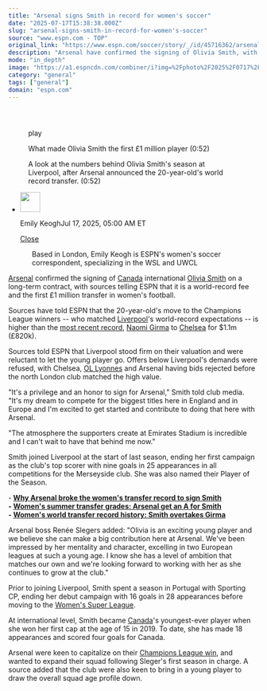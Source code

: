 ```yaml
---
title: "Arsenal signs Smith in record for women's soccer"
date: "2025-07-17T15:38:38.000Z"
slug: "arsenal-signs-smith-in-record-for-women's-soccer"
source: "www.espn.com - TOP"
original_link: "https://www.espn.com/soccer/story/_/id/45716362/arsenal-sign-liverpool-olivia-smith-world-record-transfer"
description: "Arsenal have confirmed the signing of Olivia Smith, with sources telling ESPN that it is a world record fee and the first £1 million transfer in women's football."
mode: "in_depth"
image: "https://a1.espncdn.com/combiner/i?img=%2Fphoto%2F2025%2F0717%2Fr1520153_1296x729_16%2D9.jpg"
category: "general"
tags: ["general"]
domain: "espn.com"
---
```

<div id="readability-page-1" class="page"><section id="article-feed" data-behavior="author_overlay article_header_news_feed_item_meta article_legal_footer"><article data-id="45716362" data-behavior="story_scroll story_progress iframe" data-src="/soccer/story/_/id/45716362/arsenal-sign-liverpool-olivia-smith-world-record-transfer"><div><header></header><figure data-video="watch,640,360,45718985" data-cerebro-id="68717590f9cb241c51c4629e" data-title="What made Olivia Smith the first £1 million player" data-source="espn"><div><picture><source srcset="https://a.espncdn.com/combiner/i?img=%2Fmedia%2Fmotion%2F2025%2F0717%2Fdm_250711_COM_SOC_T2V_Analysis_Why_Arsenal_are_rea385%2Fdm_250711_COM_SOC_T2V_Analysis_Why_Arsenal_are_rea385.jpg&amp;w=943&amp;h=530&amp;cquality=80&amp;format=jpg" media="(min-width: 376px)"><source srcset="https://a.espncdn.com/combiner/i?img=%2Fmedia%2Fmotion%2F2025%2F0717%2Fdm_250711_COM_SOC_T2V_Analysis_Why_Arsenal_are_rea385%2Fdm_250711_COM_SOC_T2V_Analysis_Why_Arsenal_are_rea385.jpg&amp;w=375&amp;cquality=80, https://a.espncdn.com/combiner/i?img=%2Fmedia%2Fmotion%2F2025%2F0717%2Fdm_250711_COM_SOC_T2V_Analysis_Why_Arsenal_are_rea385%2Fdm_250711_COM_SOC_T2V_Analysis_Why_Arsenal_are_rea385.jpg&amp;w=750&amp;cquality=40&amp;format=jpg 2x" media="(max-width: 375px)"></picture><p><span data-id="45718985">play</span></p></div><figcaption><div><p><span>What made Olivia Smith the first £1 million player (0:52)</span></p><p>A look at the numbers behind Olivia Smith's season at Liverpool, after Arsenal announced the 20-year-old's world record transfer. (0:52)</p></div></figcaption></figure><div><div><ul><li><p><img src="https://a.espncdn.com/combiner/i?img=/i/columnists/espn_generic_m.jpg&amp;h=80&amp;w=80&amp;scale=crop" alt="" width="40" height="40"></p><p>Emily Keogh<span>Jul 17, 2025, 05:00 AM ET</span></p><div><p><a href="#">Close</a></p><ul>Based in London, Emily Keogh is ESPN's women's soccer correspondent, specializing in the WSL and UWCL</ul></div></li></ul></div><p><a data-clubhouse-guid="b01601fc-ede7-63f6-b94b-f08b2f98b476" href="https://www.espn.com/soccer/team?id=19973">Arsenal</a> confirmed the signing of <a href="https://www.espn.com/soccer/team?id=2753" target="_blank">Canada</a> international <a data-player-guid="18fb8d20-c5ea-363d-8c99-7589c35d1f8c" href="https://www.espn.com/soccer/player/_/id/279337/olivia-smith">Olivia Smith</a> on a long-term contract, with sources telling ESPN that it is a world-record fee and the first £1 million transfer in women's football.</p><p>Sources have told ESPN that the 20-year-old's move to the Champions League winners -- who matched <a data-clubhouse-guid="d1b424a5-a896-4975-5604-68d044356c02" href="https://www.espn.com/soccer/team?id=19971">Liverpool</a>'s world-record expectations -- is higher than the <a href="https://www.espn.com/football/story/_/id/43517176/naomi-girma-uswnt-star-completes-record-chelsea-transfer" target="_blank">most recent record</a>, <a data-player-guid="750c098a-ca12-3bdb-a0d3-0103d251fd85" href="https://www.espn.com/soccer/player/_/id/283720/naomi-girma">Naomi Girma</a> to <a data-clubhouse-guid="f6c1de4b-73c3-ba7f-207e-ec5927d015c5" href="https://www.espn.com/soccer/team?id=19970">Chelsea</a> for $1.1m (£820k).</p><p>Sources told ESPN that Liverpool stood firm on their valuation and were reluctant to let the young player go. Offers below Liverpool's demands were refused, with Chelsea, <a href="https://www.espn.com/football/team/_/id/19256" target="_blank">OL Lyonnes</a> and Arsenal having bids rejected before the north London club matched the high value.</p><p>"It's a privilege and an honor to sign for Arsenal," Smith told club media. "It's my dream to compete for the biggest titles here in England and in Europe and I'm excited to get started and contribute to doing that here with Arsenal.</p><p>"The atmosphere the supporters create at Emirates Stadium is incredible and I can't wait to have that behind me now."</p><p>Smith joined Liverpool at the start of last season, ending her first campaign as the club's top scorer with nine goals in 25 appearances in all competitions for the Merseyside club. She was also named their Player of the Season.</p><p>-<strong> <a href="https://www.espn.com/soccer/story/_/id/45754413/why-arsenal-broke-womens-transfer-record-sign-smith-liverpool" target="_blank">Why Arsenal broke the women's transfer record to sign Smith</a><br>
- <a href="https://www.espn.com/football/story?_slug_=summer-transfer-window-grading-big-signings-womens-soccer&amp;id=45581462" target="_blank">Women's summer transfer grades: Arsenal get an A for Smith</a><br>
- <a href="https://www.espn.com/soccer/story/_/id/39523259/women-world-transfer-record-history-smith-overtakes-girma" target="_blank">Women's world transfer record history: Smith overtakes Girma</a></strong></p><p>Arsenal boss Renée Slegers added: "Olivia is an exciting young player and we believe she can make a big contribution here at Arsenal. We've been impressed by her mentality and character, excelling in two European leagues at such a young age. I know she has a level of ambition that matches our own and we're looking forward to working with her as she continues to grow at the club."</p><p>Prior to joining Liverpool, Smith spent a season in Portugal with Sporting CP, ending her debut campaign with 16 goals in 28 appearances before moving to the <a data-league-guid="6343e3ed-7aff-3884-8553-50cf970031a6" href="https://www.espn.com/soccer/league/_/name/ENG.W.1">Women's Super League</a>.</p><p>At international level, Smith became <a data-clubhouse-guid="172daf38-6717-7bed-139b-8a34418ef6a9" href="https://www.espn.com/soccer/team?id=2753">Canada</a>'s youngest-ever player when she won her first cap at the age of 15 in 2019. To date, she has made 18 appearances and scored four goals for Canada.</p><p>Arsenal were keen to capitalize on their <a href="https://www.espn.com/soccer/story/_/id/45300587/arsenal-upset-barcelona-first-champions-league-title-18-years" target="_blank">Champions League win</a>, and wanted to expand their squad following Sleger's first season in charge. A source added that the club were also keen to bring in a young player to draw the overall squad age profile down.</p>
</div></div></article></section></div>
